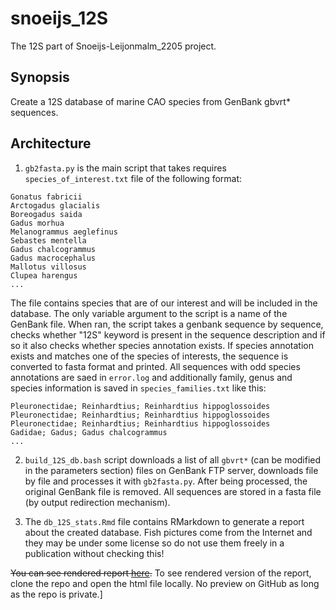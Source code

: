 # snoeijs_12S

The 12S part of Snoeijs-Leijonmalm_2205 project.

## Synopsis
Create a 12S database of marine CAO species from GenBank gbvrt* sequences. 

## Architecture

1. `gb2fasta.py` is the main script that takes requires `species_of_interest.txt` file of the following format:
```
Gonatus fabricii
Arctogadus glacialis
Boreogadus saida
Gadus morhua
Melanogrammus aeglefinus
Sebastes mentella
Gadus chalcogrammus
Gadus macrocephalus
Mallotus villosus
Clupea harengus
...
```
The file contains species that are of our interest and will be included in the database. 
The only variable argument to the script is a name of the GenBank file. When ran, the script takes a genbank sequence by sequence, 
checks whether "12S" keyword is present in the sequence description and if so it also checks whether species annotation exists. If species annotation exists and matches one of the species of interests, the sequence is converted to fasta format and printed. All sequences with odd species annotations are saed in `error.log` and additionally family, genus and species information is saved in `species_families.txt` like this:
```
Pleuronectidae; Reinhardtius; Reinhardtius hippoglossoides
Pleuronectidae; Reinhardtius; Reinhardtius hippoglossoides
Pleuronectidae; Reinhardtius; Reinhardtius hippoglossoides
Gadidae; Gadus; Gadus chalcogrammus
...
```

2. `build_12S_db.bash` script downloads a list of all `gbvrt*` (can be modified in the parameters section) files on GenBank FTP server, downloads file by file and processes it with `gb2fasta.py`. After being processed, the original GenBank file is removed. All sequences are stored in a fasta file (by output redirection mechanism).

3. The `db_12S_stats.Rmd` file contains RMarkdown to generate a report about the created database. Fish pictures come from the Internet and they may be under some license so do not use them freely in a publication without checking this!

~~You can see rendered report [here](https://htmlpreview.github.io/?https://www.dropbox.com/s/en4m8s7qasp0g0m/db_12S_stats.html?dl=0).~~
To see rendered version of the report, clone the repo and open the html file locally. No preview on GitHub as long as the repo is private.]
